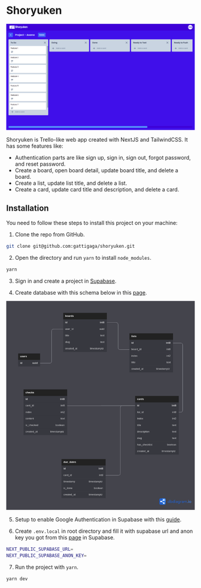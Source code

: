 # Shoryuken

![Thumbnail](./docs/images/thumbnail.png)

Shoryuken is Trello-like web app created with NextJS and TailwindCSS. It has some features like:

- Authentication parts are like sign up, sign in, sign out, forgot password, and reset password.
- Create a board, open board detail, update board title, and delete a board.
- Create a list, update list title, and delete a list.
- Create a card, update card title and description, and delete a card.

## Installation

You need to follow these steps to install this project on your machine:

1. Clone the repo from GitHub.

```bash
git clone git@github.com:gattigaga/shoryuken.git
```

2. Open the directory and run `yarn` to install `node_modules`.

```bash
yarn
```

3. Sign in and create a project in [Supabase](https://supabase.com/).

4. Create database with this schema below in this [page](https://app.supabase.com/project/YOUR_PROJECT_ID/editor).

![DB Schema](./docs/images/db-schema.png)

5. Setup to enable Google Authentication in Supabase with this [guide](https://supabase.com/docs/guides/auth/auth-google).

6. Create `.env.local` in root directory and fill it with supabase url and anon key you got from this [page](https://app.supabase.io/project/YOUR_PROJECT_ID/settings/api) in Supabase.

```bash
NEXT_PUBLIC_SUPABASE_URL=
NEXT_PUBLIC_SUPABASE_ANON_KEY=
```

7. Run the project with `yarn`.

```bash
yarn dev
```
